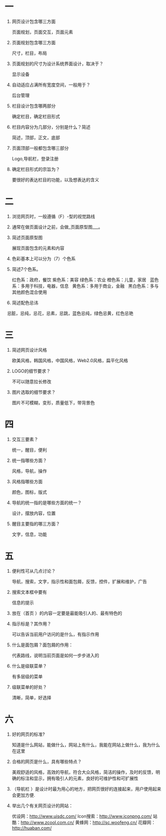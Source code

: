 # 一

1. 网页设计包含哪三方面

   页面规划，页面交互，页面元素
   
2. 页面规划包含哪三方面
   
   尺寸，栏目，布局
   
3. 页面规划的尺寸为设计系统界面设计，取决于？
   
   显示设备
   
4. 自动适应占满所有宽度空间，一般用于？
   
   后台管理
   
5. 栏目设计包含哪两部分
   
   确定栏目，确定栏目形式
   
6. 栏目内容分为几部分，分别是什么？简述
   
   简述，顶部，正文，底部
   
7. 页面顶部一般都包含哪三部分
   
   Logo,导航栏，登录注册
   
8. 确定栏目形式的宗旨为？
   
   要很好的表达栏目的功能，以及想表达的含义
   
# 二

1. 浏览网页时，一般遵循（F）-型的视觉路线

2. 通常在做页面设计之前，会做_页面原型图___。

3. 简述页面原型图
   
   展现页面包含的元素和内容

4. 色彩基本上可以分为（7）个色系

5. 简述7个色系。

   红色系：政府，餐饮
   紫色系：美容
   绿色系：农业
   橙色系：儿童，家居
   蓝色系：多用于科技，电器，信息
   黄色系：多用于商业，金融
   黑白色系：多与其他颜色混合使用
   
6. 简述配色忌讳
   
   忌脏，忌纯，忌花，忌素，忌跳，蓝色忌纯，绿色忌黄，红色忌艳
   
# 三

1. 简述网页设计风格
   
   欧美风格，韩国风格，中国风格，Web2.0风格，扁平化风格
   
2. LOGO的细节要求？
   
   不可以随意拉长修改
   
3. 图片选取的细节要求？
   
   图片不可模糊，变形，质量低下，带背景色
   
# 四

1. 交互三要素？
   
   统一，醒目，便利
   
2. 统一指哪些方面？
   
   风格，导航，操作
   
3. 风格指哪些方面
   
   颜色，图标，版式
   
4. 导航的统一指的是哪些方面的统一？
   
   设计，摆放内容，位置
   
5. 醒目主要指的哪三方面？
   
   文字，信息，功能
   
# 五

1. 便利性可从几点讨论？
   
   导航，搜索，文字，指示性和面包屑，反馈，控件，扩展和维护，广告
   
2. 搜索文本框中要有
   
   信息的提示
   
3. 放在（首页 ）的内容一定要是最能吸引人的、最有特色的

4. 指示标是？其作用？
   
   可以告诉当前用户访问的是什么，有指示作用
   
5. 什么是面包屑？面包屑的作用：
   
   代表路线，说明当前页面是如何一步步进入的
   
6. 什么是级联菜单？
   
   有多层级的菜单
   
7. 级联菜单的好处？
   
   清晰，简单，好选择
   
# 六

1. 好的网页的标准?
   
   知道是什么网站，能做什么，网站上有什么，我能在网站上做什么，我为什么在这里
   
2. 合格的网页是什么，具有哪些特点？
   
   美观舒适的风格，高效的导航，符合大众风格，简洁的操作，及时的反馈，明确的标注和显示，拥有吸引人的元素，良好的可维护性和可扩展性
   
3. （导航栏 ）是设计时最为用心的地方，把网页很好的连接起来，用户使用起来会更加方便.

4. 举出几个有关网页设计的网站：

   优设网：http://www.uisdc.com/
   lcon搜索：http://www.iconpng.com/
   站酷：http://www.zcool.com.cn/
   黄蜂网：http://sc.woofeng.cn/
   花瓣网：http://huaban.com/
